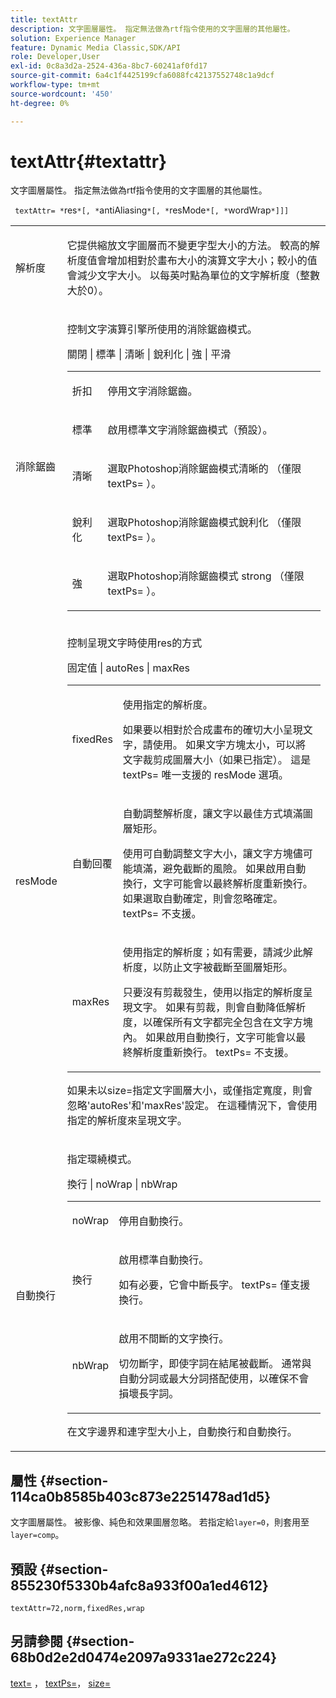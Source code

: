 ```yaml
---
title: textAttr
description: 文字圖層屬性。 指定無法做為rtf指令使用的文字圖層的其他屬性。
solution: Experience Manager
feature: Dynamic Media Classic,SDK/API
role: Developer,User
exl-id: 0c8a3d2a-2524-436a-8bc7-60241af0fd17
source-git-commit: 6a4c1f4425199cfa6088fc42137552748c1a9dcf
workflow-type: tm+mt
source-wordcount: '450'
ht-degree: 0%

---
```


# textAttr{#textattr}

文字圖層屬性。 指定無法做為rtf指令使用的文字圖層的其他屬性。

` textAttr= *`res`*[, *`antiAliasing`*[, *`resMode`*[, *`wordWrap`*]]]`

<table id="simpletable_0072BF7DF52B4959A14EDEF60A6EBDEE"> 
 <tr class="strow"> 
  <td class="stentry"> <p> <span class="codeph"> <span class="varname">解析度</span> </span> </p> </td> 
  <td class="stentry"> <p>它提供縮放文字圖層而不變更字型大小的方法。 較高的解析度值會增加相對於畫布大小的演算文字大小；較小的值會減少文字大小。 以每英吋點為單位的文字解析度（整數大於0）。 </p> </td> 
 </tr> 
 <tr class="strow"> 
  <td class="stentry"> <p> <span class="codeph"> <span class="varname">消除鋸齒</span> </span> </p> </td> 
  <td class="stentry"> <p>控制文字演算引擎所使用的消除鋸齒模式。 </p> <p> <span class="codeph">關閉 | 標準 | 清晰 | 銳利化 | 強 | 平滑</span> </p> <p> 
    <table id="simpletable_AE2331118FCA4BC7877233E287CED6A4"> 
     <tr class="strow"> 
      <td class="stentry"> <p> <span class="codeph">折扣</span> </p> </td> 
      <td class="stentry"> <p>停用文字消除鋸齒。 </p> </td> 
     </tr> 
     <tr class="strow"> 
      <td class="stentry"> <p> <span class="codeph">標準</span> </p> </td> 
      <td class="stentry"> <p>啟用標準文字消除鋸齒模式（預設）。 </p> </td> 
     </tr> 
     <tr class="strow"> 
      <td class="stentry"> <p> <span class="codeph">清晰</span> </p> </td> 
      <td class="stentry"> <p>選取Photoshop消除鋸齒模式<span class="codeph">清晰的</span> （僅限<span class="codeph"> textPs= </span>）。 </p> </td> 
     </tr> 
     <tr class="strow"> 
      <td class="stentry"> <p> <span class="codeph">銳利化</span> </p> </td> 
      <td class="stentry"> <p>選取Photoshop消除鋸齒模式<span class="codeph">銳利化</span> （僅限<span class="codeph"> textPs= </span>）。 </p> </td> 
     </tr> 
     <tr class="strow"> 
      <td class="stentry"> <p> <span class="codeph">強</span> </p> </td> 
      <td class="stentry"> <p>選取Photoshop消除鋸齒模式<span class="codeph"> strong </span> （僅限<span class="codeph"> textPs= </span>）。 </p> </td> 
     </tr> 
    </table> </p> </td> 
 </tr> 
 <tr class="strow"> 
  <td class="stentry"> <p> <span class="codeph"> <span class="varname"> resMode </span> </span> </p> </td> 
  <td class="stentry"> <p>控制呈現文字時使用res的方式 </p> <p> <span class="codeph">固定值 | autoRes | maxRes </span> </p> <p> 
    <table id="simpletable_2CFC06DB37154C7C92614FDF7A818DB5"> 
     <tr class="strow"> 
      <td class="stentry"> <p> <span class="codeph"> fixedRes </span> </p> </td> 
      <td class="stentry"> <p>使用指定的解析度。 </p> <p>如果要以相對於合成畫布的確切大小呈現文字，請使用。 如果文字方塊太小，可以將文字裁剪成圖層大小（如果已指定）。 這是<span class="varname"> textPs= </span>唯一支援的<span class="codeph"> resMode </span>選項。 </p> </td> 
     </tr> 
     <tr class="strow"> 
      <td class="stentry"> <p> <span class="codeph">自動回覆</span> </p> </td> 
      <td class="stentry"> <p>自動調整解析度，讓文字以最佳方式填滿圖層矩形。 </p> <p>使用可自動調整文字大小，讓文字方塊儘可能填滿，避免截斷的風險。 如果啟用自動換行，文字可能會以最終解析度重新換行。 如果選取<span class="varname">自動確定</span>，則會忽略<span class="codeph">確定</span>。 <span class="codeph"> textPs= </span>不支援。 </p> </td> 
     </tr> 
     <tr class="strow"> 
      <td class="stentry"> <p> <span class="codeph"> maxRes </span> </p> </td> 
      <td class="stentry"> <p>使用指定的解析度；如有需要，請減少此解析度，以防止文字被截斷至圖層矩形。 </p> <p>只要沒有剪裁發生，使用以指定的解析度呈現文字。 如果有剪裁，則會自動降低解析度，以確保所有文字都完全包含在文字方塊內。 如果啟用自動換行，文字可能會以最終解析度重新換行。 <span class="codeph"> textPs= </span>不支援。 </p> </td> 
     </tr> 
    </table> </p> <p>如果未以size=指定文字圖層大小，或僅指定寬度，則會忽略'autoRes'和'maxRes'設定。 在這種情況下，會使用指定的解析度來呈現文字。 </p> </td> 
 </tr> 
 <tr class="strow"> 
  <td class="stentry"> <p> <span class="codeph"> <span class="varname">自動換行</span> </span> </p> </td> 
  <td class="stentry"> <p>指定環繞模式。 </p> <p> <span class="codeph">換行 | noWrap | nbWrap </span> </p> <p> 
    <table id="simpletable_FF2510E029EC41E29BC30D9FC2923EA3"> 
     <tr class="strow"> 
      <td class="stentry"> <p> <span class="codeph"> noWrap </span> </p> </td> 
      <td class="stentry"> <p>停用自動換行。 </p> </td> 
     </tr> 
     <tr class="strow"> 
      <td class="stentry"> <p> <span class="codeph">換行</span> </p> </td> 
      <td class="stentry"> <p>啟用標準自動換行。 </p> <p>如有必要，它會中斷長字。 <span class="codeph"> textPs= </span>僅支援<span class="codeph">換行</span>。 </p> </td> 
     </tr> 
     <tr class="strow"> 
      <td class="stentry"> <p> <span class="codeph"> nbWrap </span> </p> </td> 
      <td class="stentry"> <p>啟用不間斷的文字換行。 </p> <p>切勿斷字，即使字詞在結尾被截斷。 通常與<span class="codeph">自動分詞</span>或<span class="codeph">最大分詞</span>搭配使用，以確保不會損壞長字詞。 </p> </td> 
     </tr> 
    </table> </p> <p>在文字邊界和連字型大小上，<span class="codeph">自動換行</span>和<span class="codeph">自動換行</span>。 </p> </td> 
 </tr> 
</table>

## 屬性 {#section-114ca0b8585b403c873e2251478ad1d5}

文字圖層屬性。 被影像、純色和效果圖層忽略。 若指定給`layer=0`，則套用至`layer=comp`。

## 預設 {#section-855230f5330b4afc8a933f00a1ed4612}

`textAttr=72,norm,fixedRes,wrap`

## 另請參閱 {#section-68b0d2e2d0474e2097a9331ae272c224}

[text=](../../../../../is-api/http-ref/image-serving-api-ref/c-http-protocol-reference/c-command-reference/r-text.md#reference-84634052e48548539a1ef63cbe41f22f) ， [textPs=](../../../../../is-api/http-ref/image-serving-api-ref/c-http-protocol-reference/c-command-reference/r-textps.md#reference-4209a2a6169f44278da2647cfb0cd767)， [size=](../../../../../is-api/http-ref/image-serving-api-ref/c-http-protocol-reference/c-data-types/r-size.md#reference-04d383f32c7b4003bed9978cb854747b)
